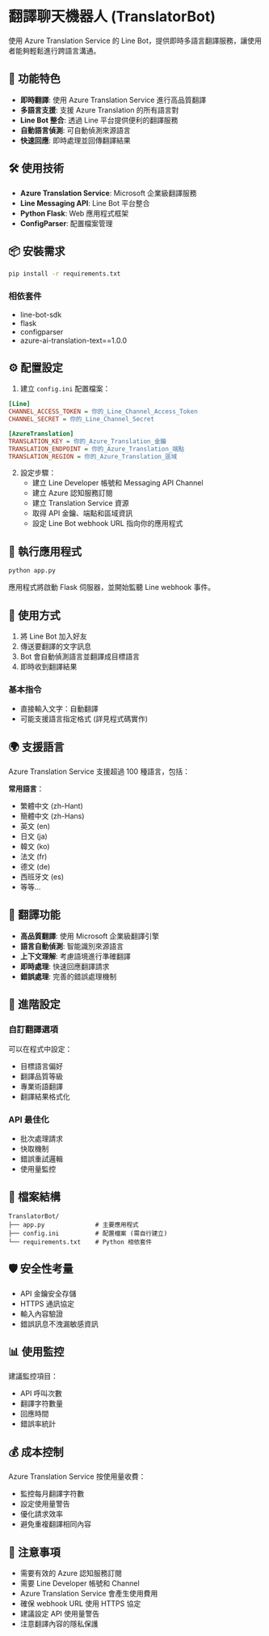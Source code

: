 # 翻譯聊天機器人 (TranslatorBot)

使用 Azure Translation Service 的 Line Bot，提供即時多語言翻譯服務，讓使用者能夠輕鬆進行跨語言溝通。

## 🚀 功能特色

- **即時翻譯**: 使用 Azure Translation Service 進行高品質翻譯
- **多語言支援**: 支援 Azure Translation 的所有語言對
- **Line Bot 整合**: 透過 Line 平台提供便利的翻譯服務
- **自動語言偵測**: 可自動偵測來源語言
- **快速回應**: 即時處理並回傳翻譯結果

## 🛠️ 使用技術

- **Azure Translation Service**: Microsoft 企業級翻譯服務
- **Line Messaging API**: Line Bot 平台整合
- **Python Flask**: Web 應用程式框架
- **ConfigParser**: 配置檔案管理

## 📦 安裝需求

```bash
pip install -r requirements.txt
```

### 相依套件
- line-bot-sdk
- flask
- configparser
- azure-ai-translation-text==1.0.0

## ⚙️ 配置設定

1. 建立 `config.ini` 配置檔案：

```ini
[Line]
CHANNEL_ACCESS_TOKEN = 你的_Line_Channel_Access_Token
CHANNEL_SECRET = 你的_Line_Channel_Secret

[AzureTranslation]
TRANSLATION_KEY = 你的_Azure_Translation_金鑰
TRANSLATION_ENDPOINT = 你的_Azure_Translation_端點
TRANSLATION_REGION = 你的_Azure_Translation_區域
```

2. 設定步驟：
   - 建立 Line Developer 帳號和 Messaging API Channel
   - 建立 Azure 認知服務訂閱
   - 建立 Translation Service 資源
   - 取得 API 金鑰、端點和區域資訊
   - 設定 Line Bot webhook URL 指向你的應用程式

## 🚀 執行應用程式

```bash
python app.py
```

應用程式將啟動 Flask 伺服器，並開始監聽 Line webhook 事件。

## 💬 使用方式

1. 將 Line Bot 加入好友
2. 傳送要翻譯的文字訊息
3. Bot 會自動偵測語言並翻譯成目標語言
4. 即時收到翻譯結果

### 基本指令
- 直接輸入文字：自動翻譯
- 可能支援語言指定格式 (詳見程式碼實作)

## 🌍 支援語言

Azure Translation Service 支援超過 100 種語言，包括：

**常用語言**：
- 繁體中文 (zh-Hant)
- 簡體中文 (zh-Hans)
- 英文 (en)
- 日文 (ja)
- 韓文 (ko)
- 法文 (fr)
- 德文 (de)
- 西班牙文 (es)
- 等等...

## 🔧 翻譯功能

- **高品質翻譯**: 使用 Microsoft 企業級翻譯引擎
- **語言自動偵測**: 智能識別來源語言
- **上下文理解**: 考慮語境進行準確翻譯
- **即時處理**: 快速回應翻譯請求
- **錯誤處理**: 完善的錯誤處理機制

## 🔧 進階設定

### 自訂翻譯選項
可以在程式中設定：
- 目標語言偏好
- 翻譯品質等級
- 專業術語翻譯
- 翻譯結果格式化

### API 最佳化
- 批次處理請求
- 快取機制
- 錯誤重試邏輯
- 使用量監控

## 📁 檔案結構

```
TranslatorBot/
├── app.py              # 主要應用程式
├── config.ini          # 配置檔案 (需自行建立)
└── requirements.txt    # Python 相依套件
```

## 🛡️ 安全性考量

- API 金鑰安全存儲
- HTTPS 通訊協定
- 輸入內容驗證
- 錯誤訊息不洩漏敏感資訊

## 📊 使用監控

建議監控項目：
- API 呼叫次數
- 翻譯字符數量
- 回應時間
- 錯誤率統計

## 💰 成本控制

Azure Translation Service 按使用量收費：
- 監控每月翻譯字符數
- 設定使用量警告
- 優化請求效率
- 避免重複翻譯相同內容

## 📝 注意事項

- 需要有效的 Azure 認知服務訂閱
- 需要 Line Developer 帳號和 Channel
- Azure Translation Service 會產生使用費用
- 確保 webhook URL 使用 HTTPS 協定
- 建議設定 API 使用量警告
- 注意翻譯內容的隱私保護